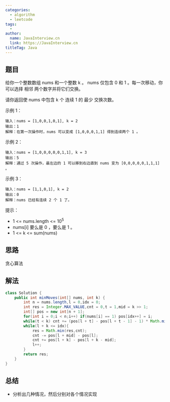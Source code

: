 ```yaml
---
categories:
  - algorithm
  - leetcode
tags:
  - 
author: 
  name: JavaInterview.cn
  link: https://JavaInterview.cn
titleTag: Java
---
```


## 题目

给你一个整数数组 nums 和一个整数 k 。 nums 仅包含 0 和 1 。每一次移动，你可以选择 相邻 两个数字并将它们交换。

请你返回使 nums 中包含 k 个 连续 1 的 最少 交换次数。



示例 1：

    输入：nums = [1,0,0,1,0,1], k = 2
    输出：1
    解释：在第一次操作时，nums 可以变成 [1,0,0,0,1,1] 得到连续两个 1 。
示例 2：

    输入：nums = [1,0,0,0,0,0,1,1], k = 3
    输出：5
    解释：通过 5 次操作，最左边的 1 可以移到右边直到 nums 变为 [0,0,0,0,0,1,1,1] 。
示例 3：

    输入：nums = [1,1,0,1], k = 2
    输出：0
    解释：nums 已经有连续 2 个 1 了。


提示：

* 1 <= nums.length <= 10<sup>5</sup>
* nums[i] 要么是 0 ，要么是 1 。
* 1 <= k <= sum(nums)


## 思路

贪心算法

## 解法
```java
class Solution {
    public int minMoves(int[] nums, int k) {
        int n = nums.length,l = 0,idx = 0;
        int res = Integer.MAX_VALUE,cnt = 0,t = 1,mid = k >> 1;
        int[] pos = new int[n + 1];
        for(int i = 0;i < n;i++) if(nums[i] == 1) pos[idx++] = i;
        while(t < k) cnt += (pos[l + t] - pos[l + t - 1] - 1) * Math.min(t,k - t++);//计算第一个窗口大小
        while(l + k <= idx){
            res = Math.min(res,cnt);
            cnt -= pos[l + mid] - pos[l];
            cnt += pos[l + k] - pos[l + k - mid];
            l++;
        }
        return res;
    }
}
```

## 总结

- 分析出几种情况，然后分别对各个情况实现 
